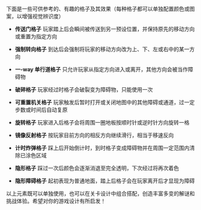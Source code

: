 下面是一些可供参考的、有趣的格子及其效果（每种格子都可以单独配置颜色或图案，以增强视觉辨识度）

* **传送门格子**
  玩家踏上后会瞬间被传送到另一预设位置，并保持原先的移动方向或重置为指定方向

* **强制转向格子**
  到达后会强制将玩家的移动方向改为上、下、左或右中的某一方向

* **一-way 单行道格子**
  只允许玩家从指定方向进入或离开，其他方向会被当作障碍物

* **破碎格子**
  玩家经过时格子会破裂变为障碍物，只能使用一次

* **可重置机关格子**
  玩家触发后暂时打开或关闭地图中的其他障碍或通道，过一定步数或时间后自动复原

* **旋转格子**
  玩家进入后格子会将周围一圈地板按顺时针或逆时针方向旋转一格

* **镜像反射格子**
  按玩家目前方向的相反方向继续滑行，相当于移速反向

* **计时炸弹格子**
  踩上后开始倒计时，到时格子变成障碍物并在周围一定范围内清除已涂色区域

* **隐形格子**
  踩过一次后颜色会逐渐消退至完全透明，下次经过将再次着色

* **隐形障碍格子**
  起初表现为普通地面，踏上后格子会在玩家离开后才显现为障碍

以上元素既可以单独使用，也可以在关卡设计中组合搭配，创造丰富多变的解谜和挑战体验。希望对你的游戏设计有所启发！

